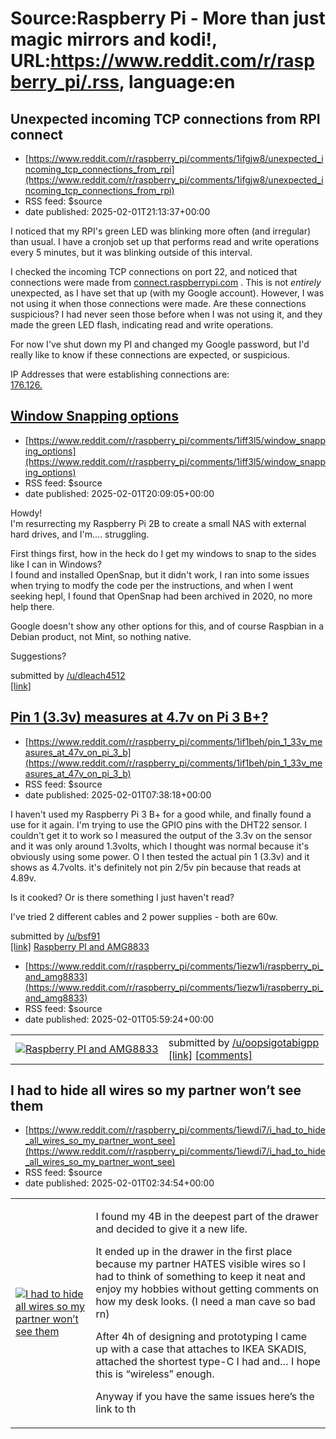# Source:Raspberry Pi - More than just magic mirrors and kodi!, URL:https://www.reddit.com/r/raspberry_pi/.rss, language:en

## Unexpected incoming TCP connections from RPI connect
 - [https://www.reddit.com/r/raspberry_pi/comments/1ifgjw8/unexpected_incoming_tcp_connections_from_rpi](https://www.reddit.com/r/raspberry_pi/comments/1ifgjw8/unexpected_incoming_tcp_connections_from_rpi)
 - RSS feed: $source
 - date published: 2025-02-01T21:13:37+00:00

<!-- SC_OFF --><div class="md"><p>I noticed that my RPI&#39;s green LED was blinking more often (and irregular) than usual. I have a cronjob set up that performs read and write operations every 5 minutes, but it was blinking outside of this interval.</p> <p>I checked the incoming TCP connections on port 22, and noticed that connections were made from <a href="http://connect.raspberrypi.com">connect.raspberrypi.com</a> . This is not <em>entirely</em> unexpected, as I have set that up (with my Google account). However, I was not using it when those connections were made. Are these connections suspicious? I had never seen those before when I was not using it, and they made the green LED flash, indicating read and write operations.</p> <p>For now I&#39;ve shut down my PI and changed my Google password, but I&#39;d really like to know if these connections are expected, or suspicious.</p> <p>IP Addresses that were establishing connections are:<br/> <a href="http://176.126.241.226">176.126.

## Window Snapping options
 - [https://www.reddit.com/r/raspberry_pi/comments/1iff3l5/window_snapping_options](https://www.reddit.com/r/raspberry_pi/comments/1iff3l5/window_snapping_options)
 - RSS feed: $source
 - date published: 2025-02-01T20:09:05+00:00

<!-- SC_OFF --><div class="md"><p>Howdy!<br/> I&#39;m resurrecting my Raspberry Pi 2B to create a small NAS with external hard drives, and I&#39;m.... struggling.</p> <p>First things first, how in the heck do I get my windows to snap to the sides like I can in Windows?<br/> I found and installed OpenSnap, but it didn&#39;t work, I ran into some issues when trying to modfy the code per the instructions, and when I went seeking hepl, I found that OpenSnap had been archived in 2020, no more help there.</p> <p>Google doesn&#39;t show any other options for this, and of course Raspbian in a Debian product, not Mint, so nothing native.</p> <p>Suggestions?</p> </div><!-- SC_ON --> &#32; submitted by &#32; <a href="https://www.reddit.com/user/dleach4512"> /u/dleach4512 </a> <br/> <span><a href="https://www.reddit.com/r/raspberry_pi/comments/1iff3l5/window_snapping_options/">[link]</a></span> &#32; <span><a href="https://www.reddit.com/r/raspberry_pi/comments/1iff3l5/window_snapping_options/">

## Pin 1 (3.3v) measures at 4.7v on Pi 3 B+?
 - [https://www.reddit.com/r/raspberry_pi/comments/1if1beh/pin_1_33v_measures_at_47v_on_pi_3_b](https://www.reddit.com/r/raspberry_pi/comments/1if1beh/pin_1_33v_measures_at_47v_on_pi_3_b)
 - RSS feed: $source
 - date published: 2025-02-01T07:38:18+00:00

<!-- SC_OFF --><div class="md"><p>I haven&#39;t used my Raspberry Pi 3 B+ for a good while, and finally found a use for it again. I&#39;m trying to use the GPIO pins with the DHT22 sensor. I couldn&#39;t get it to work so I measured the output of the 3.3v on the sensor and it was only around 1.3volts, which I thought was normal because it&#39;s obviously using some power. O I then tested the actual pin 1 (3.3v) and it shows as 4.7volts. it&#39;s definitely not pin 2/5v pin because that reads at 4.89v.</p> <p>Is it cooked? Or is there something I just haven&#39;t read?</p> <p>I&#39;ve tried 2 different cables and 2 power supplies - both are 60w.</p> </div><!-- SC_ON --> &#32; submitted by &#32; <a href="https://www.reddit.com/user/bsf91"> /u/bsf91 </a> <br/> <span><a href="https://www.reddit.com/r/raspberry_pi/comments/1if1beh/pin_1_33v_measures_at_47v_on_pi_3_b/">[link]</a></span> &#32; <span><a href="https://www.reddit.com/r/raspberry_pi/comments/1if1beh/pin_1_33v_measures_at_47v_on

## Raspberry PI and AMG8833
 - [https://www.reddit.com/r/raspberry_pi/comments/1iezw1i/raspberry_pi_and_amg8833](https://www.reddit.com/r/raspberry_pi/comments/1iezw1i/raspberry_pi_and_amg8833)
 - RSS feed: $source
 - date published: 2025-02-01T05:59:24+00:00

<table> <tr><td> <a href="https://www.reddit.com/r/raspberry_pi/comments/1iezw1i/raspberry_pi_and_amg8833/"> <img src="https://b.thumbs.redditmedia.com/tK0zfgDQNpPFGCkG06yQZU_HDtrEm6oYA06zuhbRj7w.jpg" alt="Raspberry PI and AMG8833" title="Raspberry PI and AMG8833" /> </a> </td><td> &#32; submitted by &#32; <a href="https://www.reddit.com/user/oopsigotabigpp"> /u/oopsigotabigpp </a> <br/> <span><a href="https://www.reddit.com/gallery/1iezw1i">[link]</a></span> &#32; <span><a href="https://www.reddit.com/r/raspberry_pi/comments/1iezw1i/raspberry_pi_and_amg8833/">[comments]</a></span> </td></tr></table>

## I had to hide all wires so my partner won’t see them
 - [https://www.reddit.com/r/raspberry_pi/comments/1iewdi7/i_had_to_hide_all_wires_so_my_partner_wont_see](https://www.reddit.com/r/raspberry_pi/comments/1iewdi7/i_had_to_hide_all_wires_so_my_partner_wont_see)
 - RSS feed: $source
 - date published: 2025-02-01T02:34:54+00:00

<table> <tr><td> <a href="https://www.reddit.com/r/raspberry_pi/comments/1iewdi7/i_had_to_hide_all_wires_so_my_partner_wont_see/"> <img src="https://preview.redd.it/gi18die7wfge1.jpeg?width=640&amp;crop=smart&amp;auto=webp&amp;s=1d648e7a41f6d5a0662ebc5c3de2740b6d0fd306" alt="I had to hide all wires so my partner won’t see them" title="I had to hide all wires so my partner won’t see them" /> </a> </td><td> <!-- SC_OFF --><div class="md"><p>I found my 4B in the deepest part of the drawer and decided to give it a new life. </p> <p>It ended up in the drawer in the first place because my partner HATES visible wires so I had to think of something to keep it neat and enjoy my hobbies without getting comments on how my desk looks. (I need a man cave so bad rn)</p> <p>After 4h of designing and prototyping I came up with a case that attaches to IKEA SKADIS, attached the shortest type-C I had and… I hope this is “wireless” enough. </p> <p>Anyway if you have the same issues here’s the link to th

